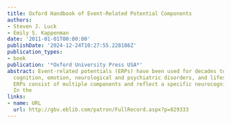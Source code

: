 ```yaml
---
title: Oxford Handbook of Event-Related Potential Components
authors:
- Steven J. Luck
- Emily S. Kappenman
date: '2011-01-01T00:00:00'
publishDate: '2024-12-24T10:27:55.228186Z'
publication_types:
- book
publication: '*Oxford University Press USA*'
abstract: Event-related potentials (ERPs) have been used for decades to study perception,
  cognition, emotion, neurological and psychiatric disorders, and lifespan development.
  ERPs consist of multiple components and reflect a specific neurocognitive process.
  In the
links:
- name: URL
  url: http://gbv.eblib.com/patron/FullRecord.aspx?p=829333
---
```

